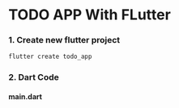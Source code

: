 # TODO APP With FLutter
### 1. Create new flutter project
```bash
flutter create todo_app
```

### 2. Dart Code 
#### main.dart
```dart


```
